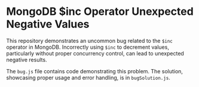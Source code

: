 # MongoDB $inc Operator Unexpected Negative Values

This repository demonstrates an uncommon bug related to the `$inc` operator in MongoDB.  Incorrectly using `$inc` to decrement values, particularly without proper concurrency control, can lead to unexpected negative results.

The `bug.js` file contains code demonstrating this problem. The solution, showcasing proper usage and error handling, is in `bugSolution.js`.